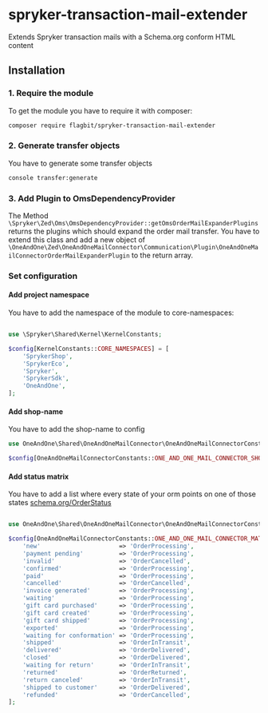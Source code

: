 # spryker-transaction-mail-extender

Extends Spryker transaction mails with a Schema.org conform HTML content

## Installation

### 1. Require the module

To get the module you have to require it with composer:

```bash 
composer require flagbit/spryker-transaction-mail-extender
```

### 2. Generate transfer objects

You have to generate some transfer objects

```bash
console transfer:generate
````

### 3. Add Plugin to OmsDependencyProvider

The Method `\Spryker\Zed\Oms\OmsDependencyProvider::getOmsOrderMailExpanderPlugins` returns the plugins which should expand the
order mail transfer. You have to extend this class and add a new object
of `\OneAndOne\Zed\OneAndOneMailConnector\Communication\Plugin\OneAndOneMailConnectorOrderMailExpanderPlugin` to the return
array.

### Set configuration

#### Add project namespace

You have to add the namespace of the module to core-namespaces:

```php

use \Spryker\Shared\Kernel\KernelConstants;

$config[KernelConstants::CORE_NAMESPACES] = [
    'SprykerShop',
    'SprykerEco',
    'Spryker',
    'SprykerSdk',
    'OneAndOne',
];
```

#### Add shop-name

You have to add the shop-name to config

```php
use OneAndOne\Shared\OneAndOneMailConnector\OneAndOneMailConnectorConstants;

$config[OneAndOneMailConnectorConstants::ONE_AND_ONE_MAIL_CONNECTOR_SHOP_NAME] = 'your-shop-name';
```

#### Add status matrix

You have to add a list where every state of your orm points on one of those states [schema.org/OrderStatus](https://www.schema.org/OrderStatus)

```php

use OneAndOne\Shared\OneAndOneMailConnector\OneAndOneMailConnectorConstants;

$config[OneAndOneMailConnectorConstants::ONE_AND_ONE_MAIL_CONNECTOR_MATRIX_KEY] = [
    'new'                      => 'OrderProcessing',
    'payment pending'          => 'OrderProcessing',
    'invalid'                  => 'OrderCancelled',
    'confirmed'                => 'OrderProcessing',
    'paid'                     => 'OrderProcessing',
    'cancelled'                => 'OrderCancelled',
    'invoice generated'        => 'OrderProcessing',
    'waiting'                  => 'OrderProcessing',
    'gift card purchased'      => 'OrderProcessing',
    'gift card created'        => 'OrderProcessing',
    'gift card shipped'        => 'OrderProcessing',
    'exported'                 => 'OrderProcessing',
    'waiting for conformation' => 'OrderProcessing',
    'shipped'                  => 'OrderInTransit',
    'delivered'                => 'OrderDelivered',
    'closed'                   => 'OrderDelivered',
    'waiting for return'       => 'OrderInTransit',
    'returned'                 => 'OrderReturned',
    'return canceled'          => 'OrderInTransit',
    'shipped to customer'      => 'OrderDelivered',
    'refunded'                 => 'OrderCancelled',
];
```
